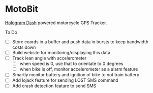 MotoBit
=======

[Hologram Dash](https://hologram.io) powered motorcycle GPS Tracker.


To Do
- [ ] Store coords in a buffer and push data in bursts to keep bandwidth costs down
- [ ] Build website for monitoring/displaying this data
- [ ] Track lean angle with accelerometer
  - [ ] when speed is 0, use that to orientate to 0 degrees
  - [ ] when bike is off, monitor accelerometer as a alarm feature
- [ ] Smartly monitor battery and ignition of bike to not train battery
- [ ] Add lojack feature for sending LOST SMS command
- [ ] Add crash detection feature to send SMS
